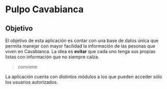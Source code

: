 # Pulpo Cavabianca

## Objetivo

El objetivo de esta aplicación es contar con una base de datos única que permita manejar con mayor facilidad la información de las pesonas que viven en Cavabianca. La idea es **evitar** que cada uno tenga sus propias listas con información que no siempre calza.

> conviene

La aplicación cuenta con distintos módulos a los que pueden acceder sólo los usuarios autorizados. 